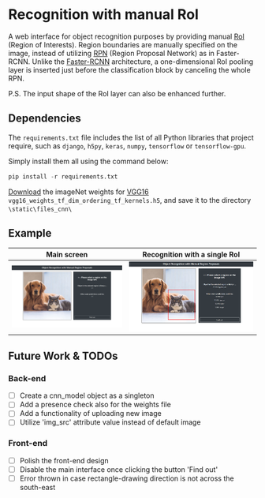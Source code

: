 # Recognition with manual RoI

A web interface for object recognition purposes by providing manual [RoI](https://deepsense.ai/region-of-interest-pooling-explained/) (Region of Interests). Region boundaries are manually specified on the image, instead of utilizing [RPN](https://arxiv.org/abs/1506.01497) (Region Proposal Network) as in Faster-RCNN. Unlike the [Faster-RCNN](https://github.com/rbgirshick/py-faster-rcnn) architecture, a one-dimensional RoI pooling layer is inserted just before the classification block by canceling the whole RPN.

P.S. The input shape of the RoI layer can also be enhanced further.

## Dependencies
The ```requirements.txt``` file includes the list of all Python libraries that project require, such as ```django```, ```h5py```, ```keras```, ```numpy```, ```tensorflow``` or ```tensorflow-gpu```.

Simply install them all using the command below:
```python
pip install -r requirements.txt
```

[Download](https://github.com/fchollet/deep-learning-models/releases/tag/v0.1) the imageNet weights for [VGG16](https://arxiv.org/abs/1409.1556) ```vgg16_weights_tf_dim_ordering_tf_kernels.h5```, and save it to the directory ```\static\files_cnn\```

## Example
| Main screen | Recognition with a single RoI |
| --- | --- |
| ![Main screen](https://raw.githubusercontent.com/ustundag/manual-roi/master/demo_ss/recognition_main.png) | ![Recognition with a single RoI](https://raw.githubusercontent.com/ustundag/manual-roi/master/demo_ss/recognition_cat.png) |

## Future Work & TODOs
### Back-end
- [ ] Create a cnn_model object as a singleton
- [ ] Add a presence check also for the weights file
- [ ] Add a functionality of uploading new image
- [ ] Utilize 'img_src' attribute value instead of default image

### Front-end
- [ ] Polish the front-end design
- [ ] Disable the main interface once clicking the button 'Find out'
- [ ] Error thrown in case rectangle-drawing direction is not across the south-east
